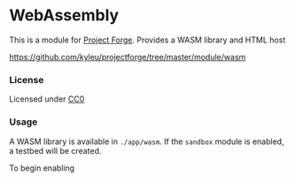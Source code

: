 # WebAssembly

This is a module for [Project Forge](https://projectforge.dev). Provides a WASM library and HTML host

https://github.com/kyleu/projectforge/tree/master/module/wasm

### License

Licensed under [CC0](https://creativecommons.org/publicdomain/zero/1.0)

### Usage

A WASM library is available in `./app/wasm`. If the `sandbox` module is enabled, a testbed will be created.

To begin enabling

